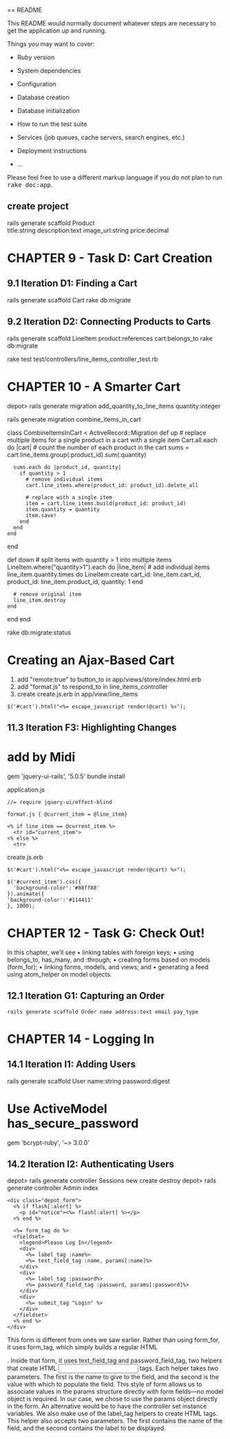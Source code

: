 == README

This README would normally document whatever steps are necessary to get the
application up and running.

Things you may want to cover:

* Ruby version

* System dependencies

* Configuration

* Database creation

* Database initialization

* How to run the test suite

* Services (job queues, cache servers, search engines, etc.)

* Deployment instructions

* ...


Please feel free to use a different markup language if you do not plan to run
<tt>rake doc:app</tt>.

## create project
rails generate scaffold Product \
title:string description:text image_url:string price:decimal


# CHAPTER 9 - Task D: Cart Creation

## 9.1 Iteration D1: Finding a Cart
rails generate scaffold Cart
rake db:migrate

## 9.2 Iteration D2: Connecting Products to Carts
rails generate scaffold LineItem product:references cart:belongs_to
rake db:migrate

rake test test/controllers/line_items_controller_test.rb


# CHAPTER 10 - A Smarter Cart

depot> rails generate migration add_quantity_to_line_items quantity:integer

rails generate migration combine_items_in_cart

class CombineItemsInCart < ActiveRecord::Migration
  def up
    # replace multiple items for a single product in a cart with a single item
    Cart.all.each do |cart|
      # count the number of each product in the cart
      sums = cart.line_items.group(:product_id).sum(:quantity)
      
      sums.each do |product_id, quantity|
        if quantity > 1
          # remove individual items
          cart.line_items.where(product_id: product_id).delete_all
          
          # replace with a single item
          item = cart.line_items.build(product_id: product_id)
          item.quantity = quantity
          item.save!
        end
      end
    end
  end
  
  def down
    # split items with quantity > 1 into multiple items
    LineItem.where("quantity>1").each do |line_item|
      # add individual items
      line_item.quantity.times do
        LineItem.create cart_id: line_item.cart_id,
          product_id: line_item.product_id, quantity: 1
      end
      
      # remove original item
      line_item.destroy
    end
  end
end

rake db:migrate:status

# Creating an Ajax-Based Cart
1. add "remote:true" to button_to in app/views/store/index.html.erb
2. add "format.js" to respond_to in line_items_controller
3. create create.js.erb in app/view/line_items
```
$('#cart').html("<%= escape_javascript render(@cart) %>");
```

## 11.3 Iteration F3: Highlighting Changes
# add by Midi
gem 'jquery-ui-rails', '5.0.5'
bundle install

application.js
```
//= require jquery-ui/effect-blind
```

```
format.js { @current_item = @line_item}
```

```
<% if line_item == @current_item %>
  <tr id="current_item">
<% else %>
  <tr>
```


create.js.erb
```
$('#cart').html("<%= escape_javascript render(@cart) %>");

$('#current_item').css({
  'background-color':'#88ff88'
}).animate({
'background-color':'#114411'
}, 1000);
```


# CHAPTER 12 - Task G: Check Out!
In this chapter, we’ll see
• linking tables with foreign keys;
• using belongs_to, has_many, and :through;
• creating forms based on models (form_for);
• linking forms, models, and views; and
• generating a feed using atom_helper on model objects.

## 12.1 Iteration G1: Capturing an Order
```
rails generate scaffold Order name address:text email pay_type
```


# CHAPTER 14 - Logging In
## 14.1 Iteration I1: Adding Users

rails generate scaffold User name:string password:digest

# Use ActiveModel has_secure_password
gem 'bcrypt-ruby', '~> 3.0.0'

## 14.2 Iteration I2: Authenticating Users
depot> rails generate controller Sessions new create destroy
depot> rails generate controller Admin index


```
<div class="depot_form">
  <% if flash[:alert] %>
    <p id="notice"><%= flash[:alert] %></p>
  <% end %>
  
  <%= form_tag do %>
  <fieldset>
    <legend>Please Log In</legend>
    <div>
      <%= label_tag :name%>
      <%= text_field_tag :name, params[:name]%>
    </div>
    <div>
      <%= label_tag :password%>
      <%= password_field_tag :password, params[:password]%>
    </div>
    <div>
      <%= submit_tag "Login" %>
    </div>
  </fieldset>
  <% end %>
</div>
```

This form is different from ones we saw earlier. Rather than using form_for, it
uses form_tag, which simply builds a regular HTML <form>. Inside that form,
it uses text_field_tag and password_field_tag, two helpers that create HTML <input>
tags. Each helper takes two parameters. The first is the name to give to the
field, and the second is the value with which to populate the field. This style
of form allows us to associate values in the params structure directly with form
fields—no model object is required. In our case, we chose to use the params
object directly in the form. An alternative would be to have the controller set
instance variables.
We also make use of the label_tag helpers to create HTML <label> tags. This
helper also accepts two parameters. The first contains the name of the field,
and the second contains the label to be displayed.
